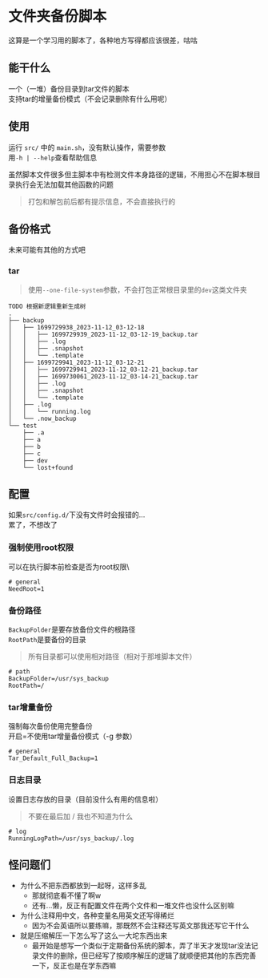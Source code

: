 # 文件夹备份脚本

这算是一个学习用的脚本了，各种地方写得都应该很差，咕咕

## 能干什么

一个（一堆）备份目录到tar文件的脚本\
支持tar的增量备份模式（不会记录删除有什么用呢）

## 使用

运行 `src/` 中的 `main.sh`，没有默认操作，需要参数\
用`-h | --help`查看帮助信息

虽然脚本文件很多但主脚本中有检测文件本身路径的逻辑，不用担心不在脚本根目录执行会无法加载其他函数的问题

> 打包和解包前后都有提示信息，不会直接执行的

## 备份格式

未来可能有其他的方式吧

### tar

> 使用`--one-file-system`参数，不会打包正常根目录里的`dev`这类文件夹

```text
TODO 根据新逻辑重新生成树
.
├── backup
│   ├── 1699729938_2023-11-12_03-12-18
│   │   ├── 1699729939_2023-11-12_03-12-19_backup.tar
│   │   ├── .log
│   │   ├── .snapshot
│   │   └── .template
│   ├── 1699729941_2023-11-12_03-12-21
│   │   ├── 1699729941_2023-11-12_03-12-21_backup.tar
│   │   ├── 1699730061_2023-11-12_03-14-21_backup.tar
│   │   ├── .log
│   │   ├── .snapshot
│   │   └── .template
│   ├── .log
│   │   └── running.log
│   └── .now_backup
└── test
    ├── .a
    ├── a
    ├── b
    ├── c
    ├── dev
    └── lost+found
```

## 配置

如果`src/config.d/`下没有文件时会报错的...\
累了，不想改了

### 强制使用root权限

可以在执行脚本前检查是否为root权限\

```shell
# general
NeedRoot=1
```

### 备份路径

`BackupFolder`是要存放备份文件的根路径\
`RootPath`是要备份的目录

> 所有目录都可以使用相对路径（相对于那堆脚本文件）

```shell
# path
BackupFolder=/usr/sys_backup
RootPath=/
```

### tar增量备份

强制每次备份使用完整备份\
开启=不使用tar增量备份模式（-g 参数）

```shell
# general
Tar_Default_Full_Backup=1
```

### 日志目录

设置日志存放的目录（目前没什么有用的信息啦）
>不要在最后加 / 我也不知道为什么

```shell
# log
RunningLogPath=/usr/sys_backup/.log
```

## 怪问题们

- 为什么不把东西都放到一起呀，这样多乱
  - 那就彻底看不懂了啊w
  - 还有...懒，反正有配置文件在两个文件和一堆文件也没什么区别嘛
- 为什么注释用中文，各种变量名用英文还写得稀烂
  - 因为不会英语所以要练嘛，那既然不会注释还写英文那我还写它干什么
- 就是压缩解压一下怎么写了这么一大坨东西出来
  - 最开始是想写一个类似于定期备份系统的脚本，弄了半天才发现tar没法记录文件的删除，但已经写了按顺序解压的逻辑了就顺便把其他的东西完善一下，反正也是在学东西嘛
